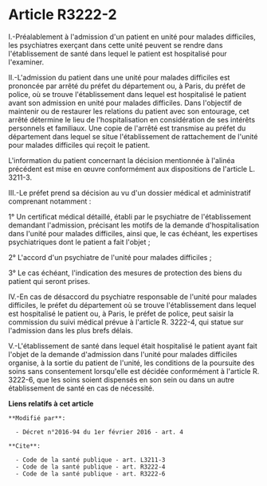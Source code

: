 # Article R3222-2

I.-Préalablement à l'admission d'un patient en unité pour malades difficiles, les psychiatres exerçant dans cette unité
peuvent se rendre dans l'établissement de santé dans lequel le patient est hospitalisé pour l'examiner. 

II.-L'admission du patient dans une unité pour malades difficiles est prononcée par arrêté du préfet du département ou, à
Paris, du préfet de police, où se trouve l'établissement dans lequel est hospitalisé le patient avant son admission en unité
pour malades difficiles. Dans l'objectif de maintenir ou de restaurer les relations du patient avec son entourage, cet arrêté
détermine le lieu de l'hospitalisation en considération de ses intérêts personnels et familiaux. Une copie de l'arrêté est
transmise au préfet du département dans lequel se situe l'établissement de rattachement de l'unité pour malades difficiles
qui reçoit le patient. 

L'information du patient concernant la décision mentionnée à l'alinéa précédent est mise en œuvre conformément aux
dispositions de l'article L. 3211-3. 

III.-Le préfet prend sa décision au vu d'un dossier médical et administratif comprenant notamment : 

1° Un certificat médical détaillé, établi par le psychiatre de l'établissement demandant l'admission, précisant les motifs de
la demande d'hospitalisation dans l'unité pour malades difficiles, ainsi que, le cas échéant, les expertises psychiatriques
dont le patient a fait l'objet ; 

2° L'accord d'un psychiatre de l'unité pour malades difficiles ; 

3° Le cas échéant, l'indication des mesures de protection des biens du patient qui seront prises. 

IV.-En cas de désaccord du psychiatre responsable de l'unité pour malades difficiles, le préfet du département où se trouve
l'établissement dans lequel est hospitalisé le patient ou, à Paris, le préfet de police, peut saisir la commission du suivi
médical prévue à l'article R. 3222-4, qui statue sur l'admission dans les plus brefs délais. 

V.-L'établissement de santé dans lequel était hospitalisé le patient ayant fait l'objet de la demande d'admission dans
l'unité pour malades difficiles organise, à la sortie du patient de l'unité, les conditions de la poursuite des soins sans
consentement lorsqu'elle est décidée conformément à l'article R. 3222-6, que les soins soient dispensés en son sein ou dans
un autre établissement de santé en cas de nécessité.

**Liens relatifs à cet article**

	**Modifié par**:

	  - Décret n°2016-94 du 1er février 2016 - art. 4

	**Cite**:

	  - Code de la santé publique - art. L3211-3
	  - Code de la santé publique - art. R3222-4
	  - Code de la santé publique - art. R3222-6
